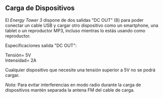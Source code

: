 ## Carga de Dispositivos

El *Energy Tower 3* dispone de dos salidas "DC OUT" (8) para poder conectar un cable USB y cargar otro dispositivo como un smartphone, una tablet o un reproductor MP3, incluso mientras lo estás usando como reproductor.

Especificaciones salida "DC OUT": <br>

Tensión= 5V <br>
Intensidad= 2A

Cualquier dispositivo que necesite una tensión superior a 5V no se podrá cargar.

*Nota:* Para evitar interferencias en modo radio durante la carga de dispositivos mantén separada la antena FM del cable de carga.
